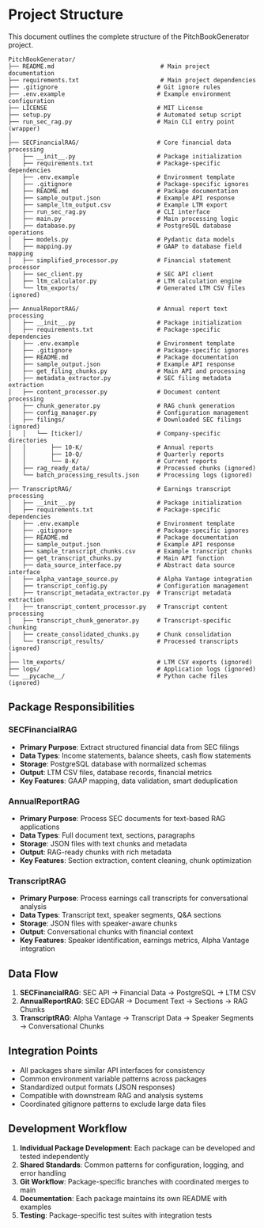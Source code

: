 # Project Structure

This document outlines the complete structure of the PitchBookGenerator project.

```
PitchBookGenerator/
├── README.md                              # Main project documentation
├── requirements.txt                       # Main project dependencies  
├── .gitignore                            # Git ignore rules
├── .env.example                          # Example environment configuration
├── LICENSE                               # MIT License
├── setup.py                              # Automated setup script
├── run_sec_rag.py                        # Main CLI entry point (wrapper)
│
├── SECFinancialRAG/                      # Core financial data processing
│   ├── __init__.py                       # Package initialization
│   ├── requirements.txt                  # Package-specific dependencies
│   ├── .env.example                      # Environment template
│   ├── .gitignore                        # Package-specific ignores
│   ├── README.md                         # Package documentation
│   ├── sample_output.json                # Example API response
│   ├── sample_ltm_output.csv             # Example LTM export
│   ├── run_sec_rag.py                    # CLI interface
│   ├── main.py                           # Main processing logic
│   ├── database.py                       # PostgreSQL database operations
│   ├── models.py                         # Pydantic data models
│   ├── mapping.py                        # GAAP to database field mapping
│   ├── simplified_processor.py           # Financial statement processor
│   ├── sec_client.py                     # SEC API client
│   ├── ltm_calculator.py                 # LTM calculation engine
│   └── ltm_exports/                      # Generated LTM CSV files (ignored)
│
├── AnnualReportRAG/                      # Annual report text processing
│   ├── __init__.py                       # Package initialization
│   ├── requirements.txt                  # Package-specific dependencies
│   ├── .env.example                      # Environment template
│   ├── .gitignore                        # Package-specific ignores
│   ├── README.md                         # Package documentation
│   ├── sample_output.json                # Example API response
│   ├── get_filing_chunks.py              # Main API and processing
│   ├── metadata_extractor.py             # SEC filing metadata extraction
│   ├── content_processor.py              # Document content processing
│   ├── chunk_generator.py                # RAG chunk generation
│   ├── config_manager.py                 # Configuration management
│   ├── filings/                          # Downloaded SEC filings (ignored)
│   │   └── [ticker]/                     # Company-specific directories
│   │       ├── 10-K/                     # Annual reports
│   │       ├── 10-Q/                     # Quarterly reports
│   │       └── 8-K/                      # Current reports
│   ├── rag_ready_data/                   # Processed chunks (ignored)
│   └── batch_processing_results.json     # Processing logs (ignored)
│
├── TranscriptRAG/                        # Earnings transcript processing
│   ├── __init__.py                       # Package initialization
│   ├── requirements.txt                  # Package-specific dependencies
│   ├── .env.example                      # Environment template
│   ├── .gitignore                        # Package-specific ignores
│   ├── README.md                         # Package documentation
│   ├── sample_output.json                # Example API response
│   ├── sample_transcript_chunks.csv      # Example transcript chunks
│   ├── get_transcript_chunks.py          # Main API function
│   ├── data_source_interface.py          # Abstract data source interface
│   ├── alpha_vantage_source.py           # Alpha Vantage integration
│   ├── transcript_config.py              # Configuration management
│   ├── transcript_metadata_extractor.py  # Transcript metadata extraction
│   ├── transcript_content_processor.py   # Transcript content processing
│   ├── transcript_chunk_generator.py     # Transcript-specific chunking
│   ├── create_consolidated_chunks.py     # Chunk consolidation
│   └── transcript_results/               # Processed transcripts (ignored)
│
├── ltm_exports/                          # LTM CSV exports (ignored)
├── logs/                                 # Application logs (ignored)
└── __pycache__/                          # Python cache files (ignored)
```

## Package Responsibilities

### SECFinancialRAG
- **Primary Purpose**: Extract structured financial data from SEC filings
- **Data Types**: Income statements, balance sheets, cash flow statements  
- **Storage**: PostgreSQL database with normalized schemas
- **Output**: LTM CSV files, database records, financial metrics
- **Key Features**: GAAP mapping, data validation, smart deduplication

### AnnualReportRAG
- **Primary Purpose**: Process SEC documents for text-based RAG applications
- **Data Types**: Full document text, sections, paragraphs
- **Storage**: JSON files with text chunks and metadata
- **Output**: RAG-ready chunks with rich metadata
- **Key Features**: Section extraction, content cleaning, chunk optimization

### TranscriptRAG
- **Primary Purpose**: Process earnings call transcripts for conversational analysis
- **Data Types**: Transcript text, speaker segments, Q&A sections
- **Storage**: JSON files with speaker-aware chunks
- **Output**: Conversational chunks with financial context
- **Key Features**: Speaker identification, earnings metrics, Alpha Vantage integration

## Data Flow

1. **SECFinancialRAG**: SEC API → Financial Data → PostgreSQL → LTM CSV
2. **AnnualReportRAG**: SEC EDGAR → Document Text → Sections → RAG Chunks
3. **TranscriptRAG**: Alpha Vantage → Transcript Data → Speaker Segments → Conversational Chunks

## Integration Points

- All packages share similar API interfaces for consistency
- Common environment variable patterns across packages
- Standardized output formats (JSON responses)
- Compatible with downstream RAG and analysis systems
- Coordinated gitignore patterns to exclude large data files

## Development Workflow

1. **Individual Package Development**: Each package can be developed and tested independently
2. **Shared Standards**: Common patterns for configuration, logging, and error handling
3. **Git Workflow**: Package-specific branches with coordinated merges to main
4. **Documentation**: Each package maintains its own README with examples
5. **Testing**: Package-specific test suites with integration tests
